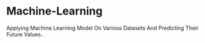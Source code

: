 # Machine-Learning
Applying Machine Learning Model On Various Datasets And Predicting Their Future Values..
